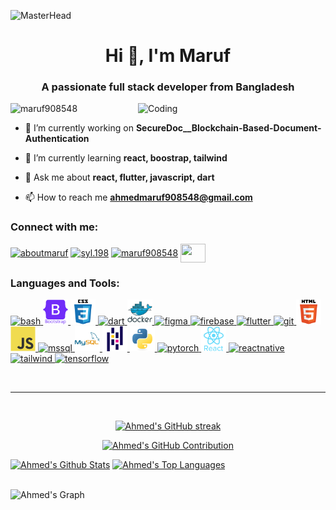 ![MasterHead](https://blogger.googleusercontent.com/img/b/R29vZ2xl/AVvXsEgQfOk1_H6848r1-loqZBfaumiQEE_UMAMqkJi27O86Q9mVd1OLjmzyu_DqugLX7X13YEkDsT1dNXprfdGr_aHl7xlkykcRoWuuTU1Uhu7_qZR4Inzv5nPdYMRWzPfz9u52kHTzLtBwS0wmZWk2kYmAyGydWpaP7eCgcUNvse3dMj4uwYU97U5xBz0k3n8/s16000/Dart,%20flutter,%20react,%20js.png)

<h1 align="center">Hi 👋, I'm Maruf</h1>
<h3 align="center">A passionate full stack developer from Bangladesh</h3>
<img align="right" alt="Coding" width="300" src="https://cdn.dribbble.com/users/2131993/screenshots/4948736/media/45dceb640723d72436c427add7966cf8.gif">

<p align="left"> <img src="https://komarev.com/ghpvc/?username=maruf908548&label=Profile%20views&color=0e75b6&style=flat" alt="maruf908548" /> </p>


- 🔭 I’m currently working on **SecureDoc__Blockchain-Based-Document-Authentication**

- 🌱 I’m currently learning **react, boostrap, tailwind**

- 💬 Ask me about **react, flutter, javascript, dart**

- 📫 How to reach me **ahmedmaruf908548@gmail.com**

<h3 align="left">Connect with me:</h3>
<p align="left">
<a href="https://linkedin.com/in/aboutmaruf" target="blank"><img align="center" src="https://raw.githubusercontent.com/rahuldkjain/github-profile-readme-generator/master/src/images/icons/Social/linked-in-alt.svg" alt="aboutmaruf" height="30" width="40" /></a>
<a href="https://fb.com/syl.198" target="blank"><img align="center" src="https://raw.githubusercontent.com/rahuldkjain/github-profile-readme-generator/master/src/images/icons/Social/facebook.svg" alt="syl.198" height="30" width="40" /></a>
<a href="https://instagram.com/maruf908548" target="blank"><img align="center" src="https://raw.githubusercontent.com/rahuldkjain/github-profile-readme-generator/master/src/images/icons/Social/instagram.svg" alt="maruf908548" height="30" width="40" /></a>
<a href="https://connectmaruf.blogspot.com/2024/03/beyond-web-exploring-expanding-universe.html" target="blank"><img align="center" src="https://upload.wikimedia.org/wikipedia/commons/7/76/Blogger_icon.svg" height="30" width="40" /></a>
</p>

<h3 align="left">Languages and Tools:</h3>
<p align="left"> <a href="https://www.gnu.org/software/bash/" target="_blank" rel="noreferrer"> <img src="https://www.vectorlogo.zone/logos/gnu_bash/gnu_bash-icon.svg" alt="bash" width="40" height="40"/> </a> <a href="https://getbootstrap.com" target="_blank" rel="noreferrer"> <img src="https://raw.githubusercontent.com/devicons/devicon/master/icons/bootstrap/bootstrap-plain-wordmark.svg" alt="bootstrap" width="40" height="40"/> </a> <a href="https://www.w3schools.com/css/" target="_blank" rel="noreferrer"> <img src="https://raw.githubusercontent.com/devicons/devicon/master/icons/css3/css3-original-wordmark.svg" alt="css3" width="40" height="40"/> </a> <a href="https://dart.dev" target="_blank" rel="noreferrer"> <img src="https://www.vectorlogo.zone/logos/dartlang/dartlang-icon.svg" alt="dart" width="40" height="40"/> </a> <a href="https://www.docker.com/" target="_blank" rel="noreferrer"> <img src="https://raw.githubusercontent.com/devicons/devicon/master/icons/docker/docker-original-wordmark.svg" alt="docker" width="40" height="40"/> </a> <a href="https://www.figma.com/" target="_blank" rel="noreferrer"> <img src="https://www.vectorlogo.zone/logos/figma/figma-icon.svg" alt="figma" width="40" height="40"/> </a> <a href="https://firebase.google.com/" target="_blank" rel="noreferrer"> <img src="https://www.vectorlogo.zone/logos/firebase/firebase-icon.svg" alt="firebase" width="40" height="40"/> </a> <a href="https://flutter.dev" target="_blank" rel="noreferrer"> <img src="https://www.vectorlogo.zone/logos/flutterio/flutterio-icon.svg" alt="flutter" width="40" height="40"/> </a> <a href="https://git-scm.com/" target="_blank" rel="noreferrer"> <img src="https://www.vectorlogo.zone/logos/git-scm/git-scm-icon.svg" alt="git" width="40" height="40"/> </a> <a href="https://www.w3.org/html/" target="_blank" rel="noreferrer"> <img src="https://raw.githubusercontent.com/devicons/devicon/master/icons/html5/html5-original-wordmark.svg" alt="html5" width="40" height="40"/> </a> <a href="https://developer.mozilla.org/en-US/docs/Web/JavaScript" target="_blank" rel="noreferrer"> <img src="https://raw.githubusercontent.com/devicons/devicon/master/icons/javascript/javascript-original.svg" alt="javascript" width="40" height="40"/> </a> <a href="https://www.microsoft.com/en-us/sql-server" target="_blank" rel="noreferrer"> <img src="https://www.svgrepo.com/show/303229/microsoft-sql-server-logo.svg" alt="mssql" width="40" height="40"/> </a> <a href="https://www.mysql.com/" target="_blank" rel="noreferrer"> <img src="https://raw.githubusercontent.com/devicons/devicon/master/icons/mysql/mysql-original-wordmark.svg" alt="mysql" width="40" height="40"/> </a> <a href="https://pandas.pydata.org/" target="_blank" rel="noreferrer"> <img src="https://raw.githubusercontent.com/devicons/devicon/2ae2a900d2f041da66e950e4d48052658d850630/icons/pandas/pandas-original.svg" alt="pandas" width="40" height="40"/> </a> <a href="https://www.python.org" target="_blank" rel="noreferrer"> <img src="https://raw.githubusercontent.com/devicons/devicon/master/icons/python/python-original.svg" alt="python" width="40" height="40"/> </a> <a href="https://pytorch.org/" target="_blank" rel="noreferrer"> <img src="https://www.vectorlogo.zone/logos/pytorch/pytorch-icon.svg" alt="pytorch" width="40" height="40"/> </a> <a href="https://reactjs.org/" target="_blank" rel="noreferrer"> <img src="https://raw.githubusercontent.com/devicons/devicon/master/icons/react/react-original-wordmark.svg" alt="react" width="40" height="40"/> </a> <a href="https://reactnative.dev/" target="_blank" rel="noreferrer"> <img src="https://reactnative.dev/img/header_logo.svg" alt="reactnative" width="40" height="40"/> </a> <a href="https://tailwindcss.com/" target="_blank" rel="noreferrer"> <img src="https://www.vectorlogo.zone/logos/tailwindcss/tailwindcss-icon.svg" alt="tailwind" width="40" height="40"/> </a> <a href="https://www.tensorflow.org" target="_blank" rel="noreferrer"> <img src="https://www.vectorlogo.zone/logos/tensorflow/tensorflow-icon.svg" alt="tensorflow" width="40" height="40"/> </a> </p>

<br/>
<hr/>
<br/>

<p align="center">
  <a href="https://github.com/maruf908548">
    <img src="https://github-readme-streak-stats.herokuapp.com/?user=maruf908548&theme=dark&background=#151515&sideNums=#FB8C00&border_radius=2.5" alt="Ahmed's GitHub streak"/>
  </a>
</p>

<p align="center">
  <a href="https://github.com/maruf908548">
    <img src="https://github-profile-summary-cards.vercel.app/api/cards/profile-details?username=maruf908548&theme=dark&border=FFFFFF&background=0F1113" alt="Ahmed's GitHub Contribution"/>
  </a>
</p>

<a> 
    <a href="https://github.com/maruf908548"><img alt="Ahmed's Github Stats" src="https://denvercoder1-github-readme-stats.vercel.app/api?username=maruf908548&show_icons=true&count_private=true&theme=react&border_color=FFFFFF&bg_color=0D1117&title_color=F85D7F&icon_color=F8D866" height="192px" width="49.5%"/></a>
  <a href="https://github.com/maruf908548"><img alt="Ahmed's Top Languages" src="https://denvercoder1-github-readme-stats.vercel.app/api/top-langs/?username=maruf908548&langs_count=8&layout=compact&theme=react&border_color=FFFFFF&bg_color=0D1117&title_color=F85D7F&icon_color=F8D866" height="192px" width="49.5%"/></a>
  <br/>
</a>
</br>


![Ahmed's Graph](https://github-readme-activity-graph.vercel.app/graph?username=maruf908548&custom_title=Maruf%27s%20GitHub%20Activity%20Graph&bg_color=0D1117&color=7F3FBF&line=401f3e&point=FFFFFF&area_color=FFFFFF&title_color=FFFFFF&area=true)

